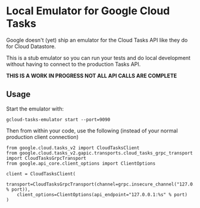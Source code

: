 # Local Emulator for Google Cloud Tasks

Google doesn't (yet) ship an emulator for the Cloud Tasks API like they do for
Cloud Datastore.

This is a stub emulator so you can run your tests and do local development without
having to connect to the production Tasks API.

**THIS IS A WORK IN PROGRESS NOT ALL API CALLS ARE COMPLETE**

## Usage

Start the emulator with:

```
gcloud-tasks-emulator start --port=9090
```

Then from within your code, use the following (instead of your normal production client connection)

```
from google.cloud.tasks_v2 import CloudTasksClient
from google.cloud.tasks_v2.gapic.transports.cloud_tasks_grpc_transport import CloudTasksGrpcTransport
from google.api_core.client_options import ClientOptions

client = CloudTasksClient(
    transport=CloudTasksGrpcTransport(channel=grpc.insecure_channel("127.0.0.1:%s" % port)),
    client_options=ClientOptions(api_endpoint="127.0.0.1:%s" % port)
)
```
